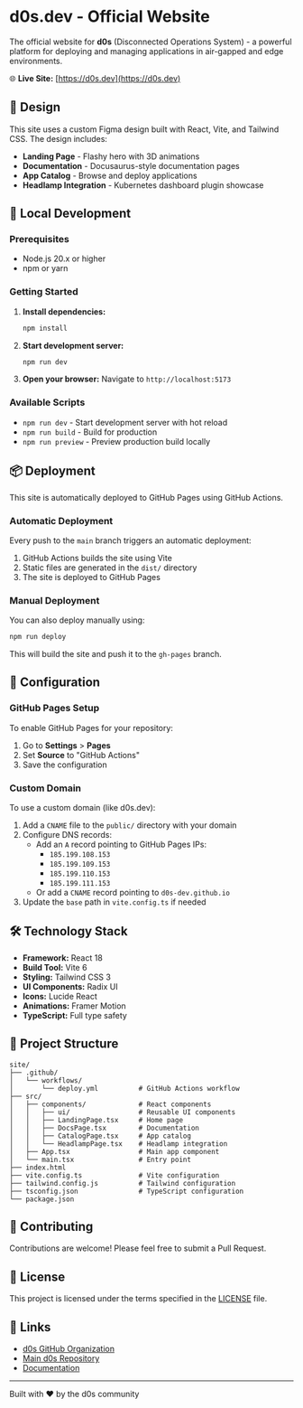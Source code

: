 # d0s.dev - Official Website

The official website for **d0s** (Disconnected Operations System) - a powerful platform for deploying and managing applications in air-gapped and edge environments.

🌐 **Live Site:** [https://d0s.dev](https://d0s.dev)

## 🎨 Design

This site uses a custom Figma design built with React, Vite, and Tailwind CSS. The design includes:

- **Landing Page** - Flashy hero with 3D animations
- **Documentation** - Docusaurus-style documentation pages
- **App Catalog** - Browse and deploy applications
- **Headlamp Integration** - Kubernetes dashboard plugin showcase

## 🚀 Local Development

### Prerequisites

- Node.js 20.x or higher
- npm or yarn

### Getting Started

1. **Install dependencies:**
   ```bash
   npm install
   ```

2. **Start development server:**
   ```bash
   npm run dev
   ```

3. **Open your browser:**
   Navigate to `http://localhost:5173`

### Available Scripts

- `npm run dev` - Start development server with hot reload
- `npm run build` - Build for production
- `npm run preview` - Preview production build locally

## 📦 Deployment

This site is automatically deployed to GitHub Pages using GitHub Actions.

### Automatic Deployment

Every push to the `main` branch triggers an automatic deployment:

1. GitHub Actions builds the site using Vite
2. Static files are generated in the `dist/` directory
3. The site is deployed to GitHub Pages

### Manual Deployment

You can also deploy manually using:

```bash
npm run deploy
```

This will build the site and push it to the `gh-pages` branch.

## 🔧 Configuration

### GitHub Pages Setup

To enable GitHub Pages for your repository:

1. Go to **Settings** > **Pages**
2. Set **Source** to "GitHub Actions"
3. Save the configuration

### Custom Domain

To use a custom domain (like d0s.dev):

1. Add a `CNAME` file to the `public/` directory with your domain
2. Configure DNS records:
   - Add an `A` record pointing to GitHub Pages IPs:
     - `185.199.108.153`
     - `185.199.109.153`
     - `185.199.110.153`
     - `185.199.111.153`
   - Or add a `CNAME` record pointing to `d0s-dev.github.io`
3. Update the `base` path in `vite.config.ts` if needed

## 🛠️ Technology Stack

- **Framework:** React 18
- **Build Tool:** Vite 6
- **Styling:** Tailwind CSS 3
- **UI Components:** Radix UI
- **Icons:** Lucide React
- **Animations:** Framer Motion
- **TypeScript:** Full type safety

## 📁 Project Structure

```
site/
├── .github/
│   └── workflows/
│       └── deploy.yml          # GitHub Actions workflow
├── src/
│   ├── components/             # React components
│   │   ├── ui/                 # Reusable UI components
│   │   ├── LandingPage.tsx     # Home page
│   │   ├── DocsPage.tsx        # Documentation
│   │   ├── CatalogPage.tsx     # App catalog
│   │   └── HeadlampPage.tsx    # Headlamp integration
│   ├── App.tsx                 # Main app component
│   └── main.tsx                # Entry point
├── index.html
├── vite.config.ts              # Vite configuration
├── tailwind.config.js          # Tailwind configuration
├── tsconfig.json               # TypeScript configuration
└── package.json
```

## 🤝 Contributing

Contributions are welcome! Please feel free to submit a Pull Request.

## 📄 License

This project is licensed under the terms specified in the [LICENSE](LICENSE) file.

## 🔗 Links

- [d0s GitHub Organization](https://github.com/d0s-dev)
- [Main d0s Repository](https://github.com/d0s-dev/d0s)
- [Documentation](https://d0s.dev/docs)

---

Built with ❤️ by the d0s community